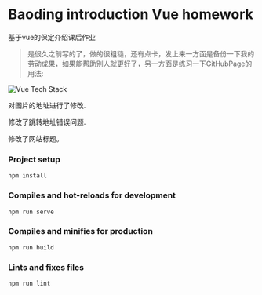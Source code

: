 # Baoding introduction Vue homework 
基于vue的保定介绍课后作业

>是很久之前写的了，做的很粗糙，还有点卡，发上来一方面是备份一下我的劳动成果，如果能帮助别人就更好了，另一方面是练习一下GitHubPage的用法:

![Vue Tech Stack](https://img.shields.io/badge/Tech-Vue%203-green?logo=vuedotjs&logoSize=auto)

对图片的地址进行了修改.

修改了跳转地址错误问题.

修改了网站标题。

### Project setup
```
npm install
```

### Compiles and hot-reloads for development
```
npm run serve
```
### Compiles and minifies for production
```
npm run build
```
### Lints and fixes files
```
npm run lint
```